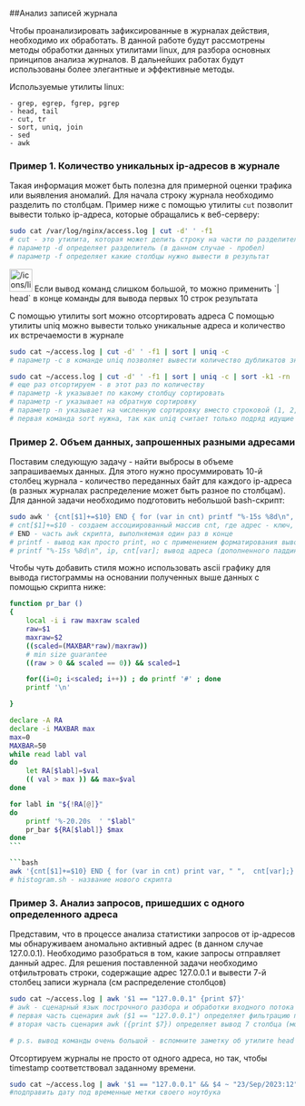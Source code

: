 ##Анализ записей журнала

Чтобы проанализировать зафиксированные в журналах действия, необходимо их обработать. В данной работе будут рассмотрены методы обработки данных утилитами linux, для разбора основных принципов анализа журналов. В дальнейших работах будут использованы более элегантные и эффективные методы.

Используемые утилиты linux:
```
- grep, egrep, fgrep, pgrep
- head, tail
- cut, tr
- sort, uniq, join
- sed
- awk
```

### Пример 1. Количество уникальных ip-адресов в журнале

Такая информация может быть полезна для примерной оценки трафика или выявления аномалий.
Для начала строку журнала необходимо разделить по столбцам.
Пример ниже с помощью утилиты `cut` позволит вывести только ip-адреса, которые обращались к веб-серверу:

```bash
sudo cat /var/log/nginx/access.log | cut -d' ' -f1
# cut - это утилита, которая может делить строку на части по разделителям
# параметр -d определяет разделитель (в данном случае - пробел)
# параметр -f определяет какие столбцы нужно вывести в результат
```

<aside>
<img src="/icons/light-bulb_gray.svg" alt="/icons/light-bulb_gray.svg" width="40px" /> Если вывод команд слишком большой, то можно применить `| head` в конце команды для вывода первых 10 строк результата
</aside>

С помощью утилиты sort можно отсортировать адреса
С помощью утилиты uniq можно вывести только уникальные адреса и количество их встречаемости в журнале

```bash
sudo cat ~/access.log | cut -d' ' -f1 | sort | uniq -c
# параметр -c в команде uniq позволяет вывести количество дубликатов значения

sudo cat ~/access.log | cut -d' ' -f1 | sort | uniq -c | sort -k1 -rn
# еще раз отсортируем - в этот раз по количеству
# параметр -k указывает по какому столбцу сортировать
# параметр -r указывает на обратную сортировку
# параметр -n указывает на численную сортировку вместо строковой (1, 2, 100 вместо 1, 100, 2)
# первая команда sort нужна, так как uniq считает только подряд идущие дубликаты, а вторая, чтобы найти наиболее встречаемые адреса
```

### Пример 2. Объем данных, запрошенных разными адресами

Поставим следующую задачу - найти выбросы в объеме запрашиваемых данных. Для этого нужно просуммировать 10-й столбец журнала - количество переданных байт для каждого ip-адреса  (в разных журналах распределение может быть разное по столбцам).
Для данной задачи необходимо подготовить небольшой bash-скрипт:

```bash
sudo awk ' {cnt[$1]+=$10} END { for (var in cnt) printf "%-15s %8d\n", var,  cnt[var];}' ~/access.log | sort -k 2 -rn
# cnt[$1]+=$10 - создаем ассоциированный массив cnt, где адрес - ключ, а количество байт суммируется со значением
# END - часть awk скрипта, выполняемая один раз в конце
# printf - вывод как просто print, но с применением форматирования вывода
# printf "%-15s %8d\n", ip, cnt[var]; вывод адреса (дополненного паддингом справа до 15 символов) и количества байт (дополненных паддингом слева до 8 символов)
```

Чтобы чуть добавить стиля можно использовать ascii графику для вывода гистограммы на основании полученных выше данных с помощью скрипта ниже:

```bash
function pr_bar ()
{
    local -i i raw maxraw scaled
    raw=$1
    maxraw=$2
    ((scaled=(MAXBAR*raw)/maxraw))
    # min size guarantee
    ((raw > 0 && scaled == 0)) && scaled=1    

    for((i=0; i<scaled; i++)) ; do printf '#' ; done
    printf '\n'

}

declare -A RA
declare -i MAXBAR max
max=0
MAXBAR=50
while read labl val
do
    let RA[$labl]=$val
    (( val > max )) && max=$val
done

for labl in "${!RA[@]}"
do
    printf '%-20.20s  ' "$labl"
    pr_bar ${RA[$labl]} $max
done
​```

```bash
awk '{cnt[$1]+=$10} END { for (var in cnt) print var, " ",  cnt[var];}' ~/access.log | sort -k 2 -rn | sort -k 2.1 -rn | bash histogram.sh
# histogram.sh - название нового скрипта
```

### Пример 3. Анализ запросов, пришедших с одного определенного адреса

 Представим, что в процессе анализа статистики запросов от ip-адресов мы обнаруживаем аномально активный адрес (в данном случае 127.0.0.1). Необходимо разобраться в том, какие запросы отправляет данный адрес. Для решения поставленной задачи необходимо отфильтровать строки, содержащие адрес 127.0.0.1 и вывести 7-й столбец записи журнала (см распределение столбцов)

```bash
sudo cat ~/access.log | awk '$1 == "127.0.0.1" {print $7}'
# awk - сценарный язык построчного разбора и обработки входного потока по заданным шаблонам. В данной работе будет использован только малый объем его синтаксиса
# первая часть сценария awk ($1 == "127.0.0.1") определяет фильтрацию по 1 столбцу (awk по умолчанию делит по пробелам)
# вторая часть сценария awk ({print $7}) определяет вывод 7 столбца (можно использовать $0 для вывода полной строки)

# p.s. вывод команды очень большой - вспомните заметку об утилите head
```

Отсортируем журналы не просто от одного адреса, но так, чтобы timestamp соответствовал заданному времени.

```bash
sudo cat ~/access.log | awk '$1 == "127.0.0.1" && $4 ~ "23/Sep/2023:12" {print $7}'
#подправить дату под временные метки своего ноутбука
```
